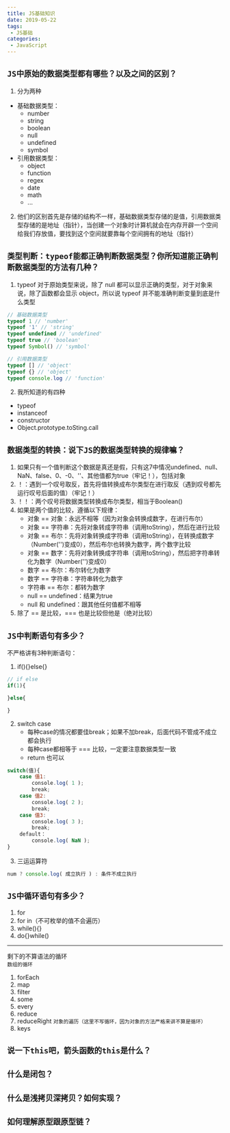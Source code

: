 ```yaml
---
title: JS基础知识
date: 2019-05-22
tags:
 - JS基础
categories:
 - JavaScript
---
```


## `JS中原始的数据类型都有哪些？以及之间的区别？`  
1. 分为两种
- 基础数据类型：
  - number
  - string
  - boolean
  - null
  - undefined
  - symbol
- 引用数据类型：
  - object
  - function
  - regex
  - date
  - math
  - ...

2. 他们的区别首先是存储的结构不一样，基础数据类型存储的是值，引用数据类型存储的是地址（指针），当创建一个对象时计算机就会在内存开辟一个空间给我们存放值，要找到这个空间就要靠每个空间拥有的地址（指针）

## `类型判断：typeof能都正确判断数据类型？你所知道能正确判断数据类型的方法有几种？`
1. typeof 对于原始类型来说，除了 null 都可以显示正确的类型，对于对象来说，除了函数都会显示 object，所以说 typeof 并不能准确判断变量到底是什么类型
```javascript
// 基础数据类型
typeof 1 // 'number'
typeof '1' // 'string'
typeof undefined // 'undefined'
typeof true // 'boolean'
typeof Symbol() // 'symbol'

// 引用数据类型
typeof [] // 'object'
typeof {} // 'object'
typeof console.log // 'function'
```
 
2. 我所知道的有四种
- typeof
- instanceof
- constructor
- Object.prototype.toSting.call

## `数据类型的转换：说下JS的数据类型转换的规律嘛？`
1. 如果只有一个值判断这个数据是真还是假，只有这7中情况undefined、null、NaN、false、0、-0、''、其他值都为true（牢记！），包括对象
2. ！：遇到一个叹号取反，首先将值转换成布尔类型在进行取反（遇到叹号都先运行叹号后面的值）（牢记！）
3. ！！：两个叹号将数据类型转换成布尔类型，相当于Boolean()
3. 如果是两个值的比较，遵循以下规律：
    - 对象 == 对象：永远不相等（因为对象会转换成数字，在进行布尔）
    - 对象 == 字符串：先将对象转成字符串（调用toString），然后在进行比较
    - 对象 == 布尔：先将对象转换成字符串（调用toString），在转换成数字（Number('')变成0），然后布尔也转换为数字，两个数字比较
    - 对象 == 数字：先将对象转换成字符串（调用toString），然后把字符串转化为数字（Number('')变成0）
    - 数字 == 布尔：布尔转化为数字
    - 数字 == 字符串：字符串转化为数字
    - 字符串 == 布尔：都转为数字
    - null == undefined：结果为true
    - null 和 undefined：跟其他任何值都不相等
4. 除了 == 是比较，=== 也是比较但他是（绝对比较）

## `JS中判断语句有多少？`
不严格讲有3种判断语句：
1. if(){}else{}
```javascript
// if else
if(1){

}else{

}
```
2. switch case
    - 每种case的情况都要佳break；如果不加break，后面代码不管成不成立都会执行
    - 每种case都相等于 === 比较，一定要注意数据类型一致
    - return 也可以
```javascript
switch(值){
    case 值1:
        console.log( 1 );
        break;
    case 值2:
        console.log( 2 );
        break;
    case 值3:
        console.log( 3 );
        break;
    default：
        console.log( NaN );
}
```
3. 三运运算符
```javascript
num ? console.log( 成立执行 ) : 条件不成立执行
```
## `JS中循环语句有多少？`
1. for
2. for in（不可枚举的值不会遍历）
3. while(){}
4. do{}while()
----------------
剩下的不算语法的循环  
`数组的循环`
1. forEach
2. map
3. filter
4. some
5. every
6. reduce
7. reduceRight
`对象的遍历（这里不写循环，因为对象的方法严格来讲不算是循环）`
1. keys

## `说一下this吧，箭头函数的this是什么？`

## `什么是闭包？`

## `什么是浅拷贝深拷贝？如何实现？`

## `如何理解原型跟原型链？`

